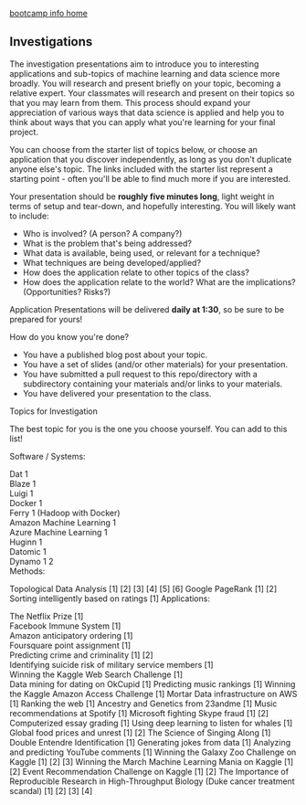 [bootcamp info home](../README.md)

## Investigations

The investigation presentations aim to introduce you to interesting applications and sub-topics of machine learning and data science more broadly. You will research and present briefly on your topic, becoming a relative expert. Your classmates will research and present on their topics so that you may learn from them. This process should expand your appreciation of various ways that data science is applied and help you to think about ways that you can apply what you're learning for your final project.

You can choose from the starter list of topics below, or choose an application that you discover independently, as long as you don't duplicate anyone else's topic. The links included with the starter list represent a starting point - often you'll be able to find much more if you are interested.

Your presentation should be **roughly five minutes long**, light weight in terms of setup and tear-down, and hopefully interesting. You will likely want to include:

 * Who is involved? (A person? A company?)
 * What is the problem that's being addressed?
 * What data is available, being used, or relevant for a technique?
 * What techniques are being developed/applied?
 * How does the application relate to other topics of the class?
 * How does the application relate to the world? What are the implications? (Opportunities? Risks?)

Application Presentations will be delivered **daily at 1:30**, so be sure to be prepared for yours!

How do you know you're done?

 * You have a published blog post about your topic.
 * You have a set of slides (and/or other materials) for your presentation.
 * You have submitted a pull request to this repo/directory with a subdirectory containing your materials and/or links to your materials.
 * You have delivered your presentation to the class.
 
 
Topics for Investigation  

The best topic for you is the one you choose yourself. You can add to this list!  

Software / Systems:  

Dat 1  
Blaze 1  
Luigi 1  
Docker 1  
Ferry 1 (Hadoop with Docker)  
Amazon Machine Learning 1  
Azure Machine Learning 1  
Huginn 1  
Datomic 1  
Dynamo 1 2  
Methods:

Topological Data Analysis [1] [2] [3] [4] [5] [6]
Google PageRank [1] [2]
Sorting intelligently based on ratings [1]
Applications:

The Netflix Prize [1]  
Facebook Immune System [1]  
Amazon anticipatory ordering [1]  
Foursquare point assignment [1]  
Predicting crime and criminality [1] [2]   
Identifying suicide risk of military service members [1]  
Winning the Kaggle Web Search Challenge [1]  
Data mining for dating on OkCupid [1]
Predicting music rankings [1]
Winning the Kaggle Amazon Access Challenge [1]
Mortar Data infrastructure on AWS [1]
Ranking the web [1]
Ancestry and Genetics from 23andme [1]
Music recommendations at Spotify [1]
Microsoft fighting Skype fraud [1] [2]
Computerized essay grading [1]
Using deep learning to listen for whales [1]
Global food prices and unrest [1] [2]
The Science of Singing Along [1]
Double Entendre Identification [1]
Generating jokes from data [1]
Analyzing and predicting YouTube comments [1]
Winning the Galaxy Zoo Challenge on Kaggle [1] [2] [3]
Winning the March Machine Learning Mania on Kaggle [1] [2]
Event Recommendation Challenge on Kaggle [1] [2]
The Importance of Reproducible Research in High-Throughput Biology (Duke cancer treatment scandal) [1] [2] [3] [4]
